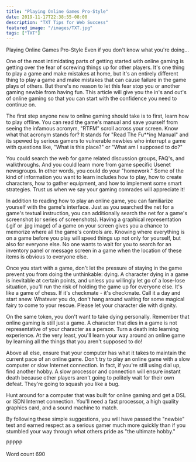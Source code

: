```yaml
---
title: "Playing Online Games Pro-Style"
date: 2019-11-17T22:38:55-08:00
description: "TXT Tips for Web Success"
featured_image: "/images/TXT.jpg"
tags: ["TXT"]
---
```


Playing Online Games Pro-Style
Even if you don't know what you're doing...

One of the most intimidating parts of getting started with online gaming is getting over the fear of screwing things up for other players. It's one thing to play a game and make mistakes at home, but it's an entirely different thing to play a game and make mistakes that can cause failure in the game plays of others. But there's no reason to let this fear stop you or another gaming newbie from having fun. This article will give you the in's and out's of online gaming so that you can start with the confidence you need to continue on.

The first step anyone new to online gaming should take is to first, learn how to play offline. You can read the game's manual and save yourself from seeing the infamous acronym, "RTFM" scroll across your screen. Know what that acronym stands for? It stands for "Read The Fu**ing Manual" and its spewed by serious gamers to vulnerable newbies who interrupt a game with questions like, "What is this place?" or "What am I supposed to do?"

You could search the web for game related discussion groups, FAQ's, and walkthroughs. And you could learn more from game specific Usenet newsgroups. In other words, you could do your "homework." Some of the kind of information you want to learn includes how to play, how to create characters, how to gather equipment, and how to implement some smart strategies. Trust us when we say your gaming comrades will appreciate it!

In addition to reading how to play an online game, you can familiarize yourself with the game's interface. Just as you searched the net for a game's textual instruction, you can additionally search the net for a game's screenshot (or series of screenshots). Having a graphical representation (.gif or .jpg image) of a game on your screen gives you a chance to memorize where all the game's controls are. Knowing where everything is on a game before you play will speed things up not only for yourself, but also for everyone else. No one wants to wait for you to search for an inventory panel or message screen in a game when the location of these items is obvious to everyone else.

Once you start with a game, don't let the pressure of staying in the game prevent you from doing the unthinkable: dying. A character dying in a game is inevitable at certain points, and unless you willingly let go of a lose-lose situation, you'll run the risk of holding the game up for everyone else. It's like a game of chess. If it's checkmate - it's checkmate. Call it a day and start anew. Whatever you do, don't hang around waiting for some magical fairy to come to your rescue. Please let your character die with dignity. 

On the same token, you don't want to take dying personally. Remember that online gaming is still just a game. A character that dies in a game is not representative of your character as a person. Turn a death into learning experience. At the very least, you'll learn your way around an online game by learning all the things that you aren't supposed to do!

Above all else, ensure that your computer has what it takes to maintain the current pace of an online game. Don't try to play an online game with a slow computer or slow Internet connection. In fact, if you're still using dial up, find another hobby. A slow processor and connection will ensure instant death because other players aren't going to politely wait for their own defeat. They're going to squash you like a bug. 

Hunt around for a computer that was built for online gaming and get a DSL or ISDN Internet connection. You'll need a fast processor, a high quality graphics card, and a sound machine to match.

By following these simple suggestions, you will have passed the "newbie" test and earned respect as a serious gamer much more quickly than if you stumbled your way through what others pride as "the ultimate hobby." 

PPPPP

Word count 690


